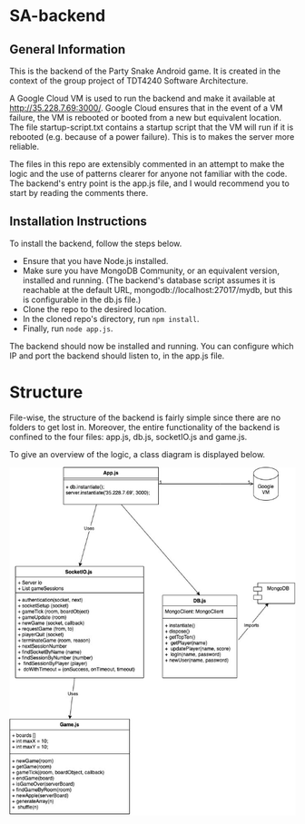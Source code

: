 # SA-backend
## General Information
This is the backend of the Party Snake Android game. It is created in the context of the group project of TDT4240 Software Architecture.

A Google Cloud VM is used to run the backend and make it available at http://35.228.7.69:3000/. Google Cloud ensures that in the event of a VM failure, the VM is rebooted or booted from a new but equivalent location. The file startup-script.txt contains a startup script that the VM will run if it is rebooted (e.g. because of a power failure). This is to makes the server more reliable.

The files in this repo are extensibly commented in an attempt to make the logic and the use of patterns clearer for anyone not familiar with the code. The backend's entry point is the app.js file, and I would recommend you to start by reading the comments there.

## Installation Instructions
To install the backend, follow the steps below.

- Ensure that you have Node.js installed.
- Make sure you have MongoDB Community, or an equivalent version, installed and running. (The backend's database script assumes it is reachable at the default URL, mongodb://localhost:27017/mydb, but this is configurable in the db.js file.)
- Clone the repo to the desired location.
- In the cloned repo's directory, run `npm install`.
- Finally, run `node app.js`.

The backend should now be installed and running. You can configure which IP and port the backend should listen to, in the app.js file.

# Structure
File-wise, the structure of the backend is fairly simple since there are no folders to get lost in. Moreover, the entire functionality of the backend is confined to the four files: app.js, db.js, socketIO.js and game.js.

To give an overview of the logic, a class diagram is displayed below.

![Class diagram of the backend](./classDiagram.jpg)
